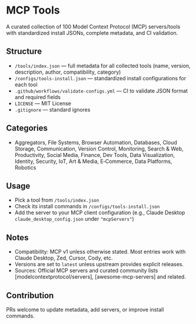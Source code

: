 # MCP Tools

A curated collection of 100 Model Context Protocol (MCP) servers/tools with standardized install JSONs, complete metadata, and CI validation.

## Structure
- `/tools/index.json` — full metadata for all collected tools (name, version, description, author, compatibility, category)
- `/configs/tools-install.json` — standardized install configurations for each tool
- `.github/workflows/validate-configs.yml` — CI to validate JSON format and required fields
- `LICENSE` — MIT License
- `.gitignore` — standard ignores

## Categories
- Aggregators, File Systems, Browser Automation, Databases, Cloud Storage, Communication, Version Control, Monitoring, Search & Web, Productivity, Social Media, Finance, Dev Tools, Data Visualization, Identity, Security, IoT, Art & Media, E‑Commerce, Data Platforms, Robotics

## Usage
- Pick a tool from `/tools/index.json`
- Check its install commands in `/configs/tools-install.json`
- Add the server to your MCP client configuration (e.g., Claude Desktop `claude_desktop_config.json` under `"mcpServers"`)

## Notes
- Compatibility: MCP v1 unless otherwise stated. Most entries work with Claude Desktop, Zed, Cursor, Cody, etc.
- Versions are set to `latest` unless upstream provides explicit releases.
- Sources: Official MCP servers and curated community lists [modelcontextprotocol/servers], [awesome-mcp-servers] and related.

## Contribution
PRs welcome to update metadata, add servers, or improve install commands.